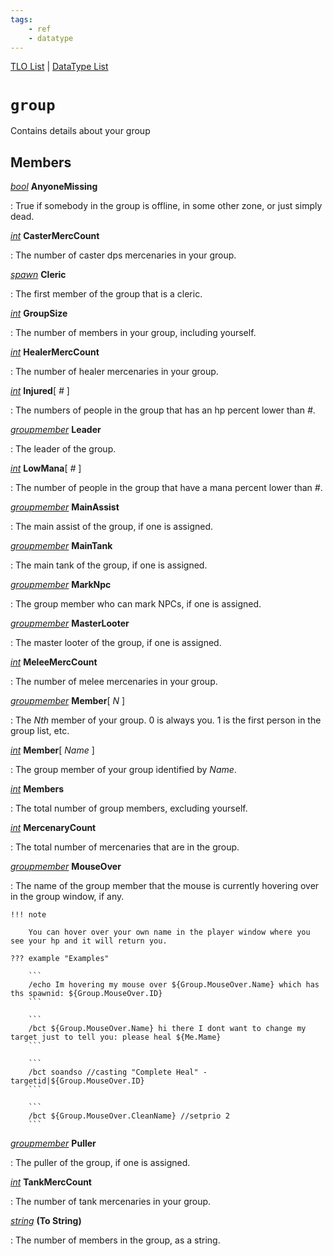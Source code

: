 ```yaml
---
tags:
    - ref
    - datatype
---
```

[TLO List](../top-level-objects/tlo-list.md) | [DataType List](../data-types/datatype-list.md)
# `group`

Contains details about your group

## Members

[_bool_](datatype-bool.md) **AnyoneMissing**

:   True if somebody in the group is offline, in some other zone, or just simply dead.

[_int_](datatype-int.md) **CasterMercCount**

:   The number of caster dps mercenaries in your group.

[_spawn_](datatype-spawn.md) **Cleric**

:   The first member of the group that is a cleric.

[_int_](datatype-int.md) **GroupSize**

:   The number of members in your group, including yourself.

[_int_](datatype-int.md) **HealerMercCount**

:   The number of healer mercenaries in your group.

[_int_](datatype-int.md) **Injured**[ _#_ ]

:   The numbers of people in the group that has an hp percent lower than _#_.

[_groupmember_](datatype-groupmember.md) **Leader**

:   The leader of the group.

[_int_](datatype-int.md) **LowMana**[ _#_ ]

:   The number of people in the group that have a mana percent lower than _#_.

[_groupmember_](datatype-groupmember.md) **MainAssist**

:   The main assist of the group, if one is assigned.

[_groupmember_](datatype-groupmember.md) **MainTank**

:   The main tank of the group, if one is assigned.

[_groupmember_](datatype-groupmember.md) **MarkNpc**

:   The group member who can mark NPCs, if one is assigned.

[_groupmember_](datatype-groupmember.md) **MasterLooter**

:   The master looter of the group, if one is assigned.

[_int_](datatype-int.md) **MeleeMercCount**

:   The number of melee mercenaries in your group.

[_groupmember_](datatype-groupmember.md) **Member**[ _N_ ]

:   The _Nth_ member of your group. 0 is always you. 1 is the first person in the group list, etc.

[_int_](datatype-int.md) **Member**[ _Name_ ]

:   The group member of your group identified by _Name_.

[_int_](datatype-int.md) **Members**

:   The total number of group members, excluding yourself.

[_int_](datatype-int.md) **MercenaryCount** 

:   The total number of mercenaries that are in the group.

[_groupmember_](datatype-groupmember.md) **MouseOver**

:   The name of the group member that the mouse is currently hovering over in the group window, if any.

    !!! note

        You can hover over your own name in the player window where you see your hp and it will return you.
        
    ??? example "Examples"

        ```
        /echo Im hovering my mouse over ${Group.MouseOver.Name} which has ths spawnid: ${Group.MouseOver.ID}
        ```

        ```
        /bct ${Group.MouseOver.Name} hi there I dont want to change my target just to tell you: please heal ${Me.Mame}
        ```

        ```
        /bct soandso //casting "Complete Heal" -targetid|${Group.MouseOver.ID}
        ```

        ```
        /bct ${Group.MouseOver.CleanName} //setprio 2
        ```

[_groupmember_](datatype-groupmember.md) **Puller**

:   The puller of the group, if one is assigned.

[_int_](datatype-int.md) **TankMercCount**

:   The number of tank mercenaries in your group.

[_string_](datatype-string.md) **(To String)**

:   The number of members in the group, as a string.

